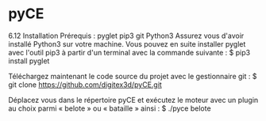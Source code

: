 # pyCE
6.12  Installation
Prérequis :
pyglet
pip3
git
Python3
Assurez vous d'avoir installé Python3 sur votre machine.
Vous pouvez en suite installer pyglet avec l'outil pip3 à partir d'un terminal avec la commande suivante :
$ pip3 install pyglet

Téléchargez maintenant le code source du projet avec le gestionnaire git :
$ git clone https://github.com/digitex3d/pyCE.git

Déplacez vous dans le répertoire pyCE et exécutez le moteur avec un plugin au choix parmi « belote » ou « bataille » ainsi :
$ ./pyce belote
